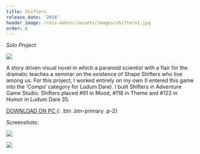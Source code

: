 ```yaml
---
title: Shifters
release_date: '2016'
header_image: /reis-mahnic/assets/images/shifters1.jpg
order: 6
---
```

_Solo Project_

![](/reis-mahnic/assets/images/shifters4.jpg)

A story driven visual novel in which a paranoid scientist with a flair for the dramatic teaches a seminar on the existence of Shape Shifters who live among us. For this project, I worked entirely on my own (I entered this game into the ‘Compo’ category for Ludum Dare). I built Shifters in Adventure Game Studio. Shifters placed #91 in Mood, #118 in Theme and #122 in Humor in Ludum Dare 35.

[DOWNLOAD ON PC ](https://www.adventuregamestudio.co.uk/site/games/game/2039){: .btn .btn-primary .p-2}

Screenshots: 

![](/reis-mahnic/assets/images/shifters2.jpg)

![](/reis-mahnic/assets/images/shifters3.jpg)
